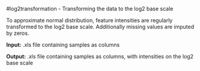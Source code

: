 #log2transformation - Transforming the data to the log2 base scale

To approximate normal distribution, feature intensities are regularly transformed to the log2 base scale. Additionally missing values are imputed by zeros.

**Input:** .xls file containing samples as columns

**Output:** .xls file containing samples as columns, with intensities on the log2 base scale
